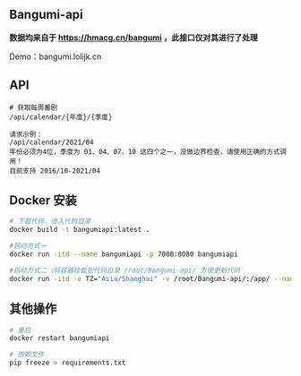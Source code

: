 ## Bangumi-api

**数据均来自于 https://hmacg.cn/bangumi ，此接口仅对其进行了处理**

Demo：bangumi.lolijk.cn

## API

  ```
  # 获取每周番剧
  /api/calendar/{年度}/{季度}
  
  请求示例：
  /api/calendar/2021/04  
  年份必须为4位，季度为 01、04、07、10 这四个之一，没做边界检查，请使用正确的方式调用！
  目前支持 2016/10-2021/04 
  ```



## Docker 安装

```bash
# 下载代码，进入代码目录
docker build -t bangumiapi:latest .

#启动方式一
docker run -itd --name bangumiapi -p 7000:8080 bangumiapi

#启动方式二（将容器挂载到代码目录 /root/Bangumi-api/ 方便更新代码
docker run -itd -e TZ="Asia/Shanghai" -v /root/Bangumi-api/:/app/ --name Bangumi-api -p 7000:8080 bangumiapi
```

## 其他操作
```bash
# 重启
docker restart bangumiapi

# 依赖文件
pip freeze > requirements.txt

```